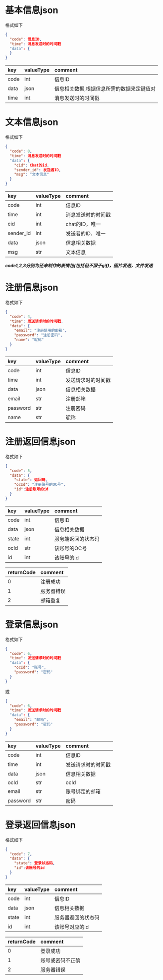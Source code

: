 ﻿# 基本信息json

格式如下

```json
{
  "code": 信息ID,
  "time": 消息发送时的时间戳
  "data": {
  }
}
```

| key  | valueType | comment                 |
|:-----|:----------|:------------------------|
| code | int       | 信息ID                    |
| data | json      | 信息相关数据,根据信息所需的数据来定键值对   |
| time | int       | 消息发送时的时间戳               |

# 文本信息json

格式如下

```json
{
  "code": 0,
  "time": 消息发送时的时间戳
  "data": {
    "cid": Chat的id,
    "sender_id": 发送者ID,
    "msg": "文本信息"
  }
}
```

| key       | valueType | comment    |
|:----------|:----------|:-----------|
| code      | int       | 信息ID       |
| time      | int       | 消息发送时的时间戳  |
| cid       | int       | chat的ID，唯一 |
| sender_id | int       | 发送者的ID，唯一  |
| data      | json      | 信息相关数据     |
| msg       | str       | 文本信息       |

***code1,2,3分别为还未制作的表情包(包括但不限于gif)，图片发送，文件发送***

# 注册信息json

格式如下

```json
{
  "code": 4,
  "time": 发送请求时的时间戳,
  "data": {
    "email": "注册使用的邮箱",
    "password": "注册密码",
    "name": "昵称"
  }
}
```

| key      | valueType | comment   |
|:---------|:----------|:----------|
| code     | int       | 信息ID      |
| time     | int       | 发送请求时的时间戳 |
| data     | json      | 信息相关数据    |
| email     | str       | 注册邮箱      |
| password | str       | 注册密码      |
| name     | str       | 昵称        |

# 注册返回信息json

格式如下

```json
{
  "code": 5,
  "data": {
    "state": 返回码,
    "ocId": "注册账号的OC号",
    "id":注册账号的id
  }
}
```

| key   | valueType | comment   |
|:------|:----------|:----------|
| code  | int       | 信息ID      |
| data  | json      | 信息相关数据    |
| state | int       | 服务端返回的状态码 |
| ocId  | str       | 该账号的OC号   |
| id    | int       | 该账号的id    |

| returnCode | comment |
|:-----------|:--------|
| 0          | 注册成功    |
| 1          | 服务器错误   |
| 2          | 邮箱重复    |

# 登录信息json

格式如下

```json
{
  "code": 6,
  "time": 发送请求时的时间戳
  "data": {
    "ocId": "账号",
    "password": "密码"
  }
}
```
或
```json
{
  "code": 6,
  "time": 发送请求时的时间戳
  "data": {
    "email": "邮箱",
    "password": "密码"
  }
}
```

| key      | valueType | comment   |
|:---------|:----------|:----------|
| code     | int       | 信息ID      |
| time     | int       | 发送请求时的时间戳 |
| data     | json      | 信息相关数据    |
| ocId     | str       | ocId      |
| email    | str       | 账号绑定的邮箱   |
| password | str       | 密码        |

# 登录返回信息json

格式如下

```json
{
  "code": 7,
  "data": {
    "state": 登录状态码,
    "id":该账号的id
  }
}
```

| key   | valueType | comment   |
|:------|:----------|:----------|
| code  | int       | 信息ID      |
| data  | json      | 信息相关数据    |
| state | int       | 服务器返回的状态码 |
| id    | int       | 该账号对应的id  |

| returnCode | comment  |
|:-----------|:---------|
| 0          | 登录成功     |
| 1          | 账号或密码不正确 |
| 2          | 服务器错误    |
